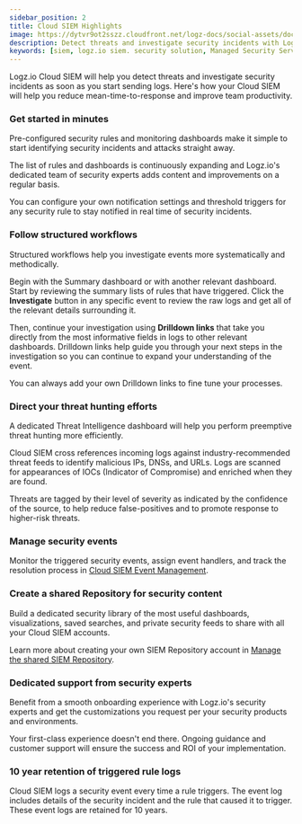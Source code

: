 ```yaml
---
sidebar_position: 2
title: Cloud SIEM Highlights
image: https://dytvr9ot2sszz.cloudfront.net/logz-docs/social-assets/docs-social.jpg
description: Detect threats and investigate security incidents with Logz.io's Cloud SIEM
keywords: [siem, logz.io siem. security solution, Managed Security Service Provider, Security information and event management]
---
```



Logz.io Cloud SIEM will help you detect threats and investigate security incidents as soon as you start sending logs.
Here's how your Cloud SIEM will help you reduce mean-time-to-response and improve team productivity.

### Get started in minutes

Pre-configured security rules and monitoring dashboards make it simple to start identifying security incidents and attacks straight away.

The list of rules and dashboards is continuously expanding and Logz.io's dedicated team of security experts adds content and improvements on a regular basis.

You can configure your own notification settings and threshold triggers for any security rule to stay notified in real time of security incidents.


### Follow structured workflows

Structured workflows help you investigate events more systematically and methodically.

Begin with the Summary dashboard or with another relevant dashboard. Start by reviewing the summary lists of rules that have triggered. Click the **Investigate** button in any specific event to review the raw logs and get all of the relevant details surrounding it.

Then, continue your investigation using **Drilldown links** that take you directly from the most informative fields in logs to other relevant dashboards. Drilldown links help guide you through your next steps in the investigation so you can continue to expand your understanding of the event.

You can always add your own Drilldown links to fine tune your processes.


### Direct your threat hunting efforts

A dedicated Threat Intelligence dashboard will help you perform preemptive threat hunting more efficiently.

Cloud SIEM cross references incoming logs against industry-recommended threat feeds to identify malicious IPs, DNSs, and URLs. Logs are scanned for appearances of IOCs (Indicator of Compromise) and enriched when they are found.

Threats are tagged by their level of severity as indicated by the confidence of the source, to help reduce false-positives and to promote response to higher-risk threats.


### Manage security events

Monitor the triggered security events, assign event handlers, and track the resolution process in [Cloud SIEM Event Management](/docs/user-guide/cloud-siem/investigate-events/siem-event-management/).


### Create a shared Repository for security content

Build a dedicated security library of the most useful dashboards, visualizations, saved searches, and private security feeds to share with all your Cloud SIEM accounts.

Learn more about creating your own SIEM Repository account in [Manage the shared SIEM Repository](/docs/user-guide/admin/logzio-accounts/shared_repository/).

### Dedicated support from security experts

Benefit from a smooth onboarding experience with Logz.io's security experts and get the customizations you request per your security products and environments.

Your first-class experience doesn't end there. Ongoing guidance and customer support will ensure the success and ROI of your implementation.

### 10 year retention of triggered rule logs

Cloud SIEM logs a security event every time a rule triggers. The event log includes details of the security incident and the rule that caused it to trigger. These event logs are retained for 10 years.
